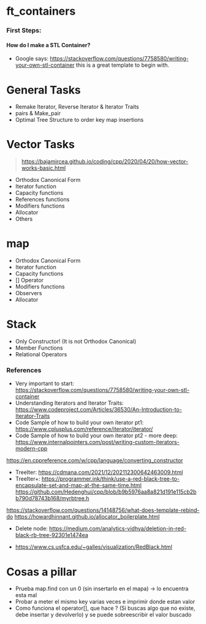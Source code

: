 # ft_containers

### First Steps:
#### How do I make a STL Container?
- Google says: https://stackoverflow.com/questions/7758580/writing-your-own-stl-container
this is a great template to begin with.


# General Tasks
- Remake Iterator, Reverse Iterator & Iterator Traits
- pairs & Make_pair
- Optimal Tree Structure to order key map insertions

# Vector Tasks
> https://bajamircea.github.io/coding/cpp/2020/04/20/how-vector-works-basic.html
- Orthodox Canonical Form
- Iterator function
- Capacity functions
- References functions
- Modifiers functions
- Allocator
- Others

# map
- Orthodox Canonical Form
- Iterator function
- Capacity functions
- [] Operator
- Modifiers functions
- Observers
- Allocator

# Stack
- Only Constructor! (It is not Orthodox Canonical)
- Member Functions
- Relational Operators

### References
- Very important to start: https://stackoverflow.com/questions/7758580/writing-your-own-stl-container
- Understanding Iterators and Iterator Traits: https://www.codeproject.com/Articles/36530/An-Introduction-to-Iterator-Traits
- Code Sample of how to build your own iterator pt1: https://www.cplusplus.com/reference/iterator/iterator/
- Code Sample of how to build your own iterator pt2 - more deep: https://www.internalpointers.com/post/writing-custom-iterators-modern-cpp

https://en.cppreference.com/w/cpp/language/converting_constructor


- TreeIter: https://cdmana.com/2021/12/202112300642463009.html
- TreeIter+: https://programmer.ink/think/use-a-red-black-tree-to-encapsulate-set-and-map-at-the-same-time.html
https://github.com/Hedenghui/cpp/blob/b9b5976aa8a821d191e115cb2bb790d78743b168/myrbtree.h
 
https://stackoverflow.com/questions/14148756/what-does-template-rebind-do
https://howardhinnant.github.io/allocator_boilerplate.html

- Delete node: https://medium.com/analytics-vidhya/deletion-in-red-black-rb-tree-92301e1474ea

- https://www.cs.usfca.edu/~galles/visualization/RedBlack.html

# Cosas a pillar
- Prueba map.find con un 0 (sin insertarlo en el mapa) -> lo encuentra esta mal
- Probar a meter el mismo key varias veces e imprimir donde estan valor
- Como funciona el operator[], que hace ? (Si buscas algo que no existe, debe insertar y devolverlo) y se puede sobreescribir el valor buscado